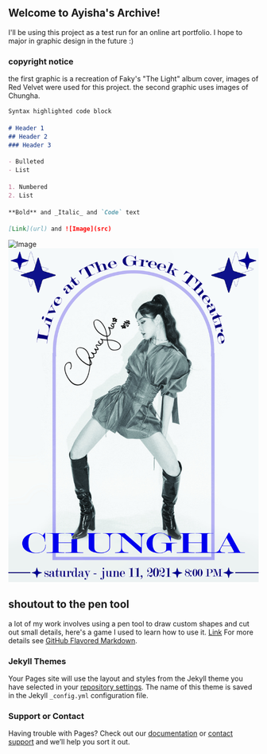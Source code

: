 ## Welcome to Ayisha's Archive!

I'll be using this project as a test run for an online art portfolio. I hope to major in graphic design in the future :)

### copyright notice

the first graphic is a recreation of Faky's "The Light" album cover, images of Red Velvet were used for this project. the second graphic uses images of Chungha.

```markdown
Syntax highlighted code block

# Header 1
## Header 2
### Header 3

- Bulleted
- List

1. Numbered
2. List

**Bold** and _Italic_ and `Code` text

[Link](url) and ![Image](src)
```
![Image](image1.jpeg)
![Image](chungha_poster_revision.jpg)

## shoutout to the pen tool

a lot of my work involves using a pen tool to draw custom shapes and cut out small details, here's a game I used to learn how to use it.
[Link](https://bezier.method.ac/)
For more details see [GitHub Flavored Markdown](https://guides.github.com/features/mastering-markdown/).

### Jekyll Themes

Your Pages site will use the layout and styles from the Jekyll theme you have selected in your [repository settings](https://github.com/ysha88/ysha-s-archive/settings/pages). The name of this theme is saved in the Jekyll `_config.yml` configuration file.

### Support or Contact

Having trouble with Pages? Check out our [documentation](https://docs.github.com/categories/github-pages-basics/) or [contact support](https://support.github.com/contact) and we’ll help you sort it out.
